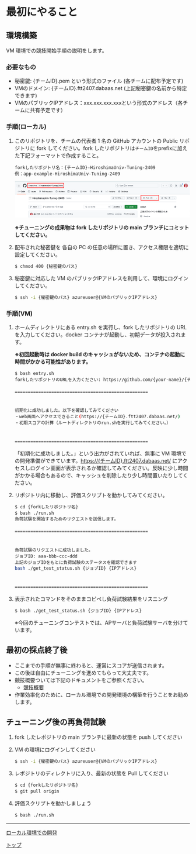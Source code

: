 # 最初にやること

## 環境構築

VM 環境での競技開始手順の説明をします。

### 必要なもの

- 秘密鍵: {チームID}.pem という形式のファイル (各チームに配布予定です)
- VMのドメイン: {チームID}.ftt2407.dabaas.net (上記秘密鍵の名前から特定できます)
- VMのパブリックIPアドレス：xxx.xxx.xxx.xxxという形式のアドレス（各チームに共有予定です）

### 手順(ローカル)

1. このリポジトリを、チームの代表者 1 名の GitHub アカウントの Public リポジトリに fork してください。fork したリポジトリは`チームID`をprefixに加えた下記フォーマットで作成すること。

    ```
    forkしたリポジトリ名：{チームID}-HiroshimaUniv-Tuning-2409
    例：app-example-HiroshimaUniv-Tuning-2409
    ```

    <div align="center">
        <img src="../img/4.png" alt="fork">
    </div>

    **※チューニングの成果物は fork したリポジトリの main ブランチにコミットしてください。**

2. 配布された秘密鍵を 各自の PC の任意の場所に置き、アクセス権限を適切に設定してください。

    ```bash
    $ chmod 400 {秘密鍵のパス}
    ```

3. 秘密鍵に対応した VM のパブリックIPアドレスを利用して、環境にログインしてください。

    ```bash
    $ ssh -i {秘密鍵のパス} azureuser@{VMのパブリックIPアドレス}
    ```

### 手順(VM)

1. ホームディレクトリにある entry.sh を実行し、fork したリポジトリの URL を入力してください。docker コンテナが起動し、初期データが投入されます。

    **※初回起動時は docker build のキャッシュがないため、コンテナの起動に時間がかかる可能性があります。**

    ```bash
    $ bash entry.sh
    forkしたリポジトリのURLを入力ください: https://github.com/{your-name}/{チームID}-HiroshimaUniv-Tuning-2409.git

    ===================================================
    
    
    初期化に成功しました。以下を確認してみてください
    ・web画面へアクセスできること(https://{チームID}.ftt2407.dabaas.net/)
    ・初期スコアの計算（ルートディレクトリのrun.shを実行してみてください。）
    
    
    ===================================================
    ```

    「初期化に成功しました。」という出力がされていれば、無事に VM 環境での開発準備ができています。[https://{チームID}.ftt2407.dabaas.net/]() にアクセスしログイン画面が表示されるか確認してみてください。反映に少し時間がかかる場合もあるので、キャッシュを削除したり少し時間置いたりしてください。

1. リポジトリ内に移動し、評価スクリプトを動かしてみてください。

    ```bash
    $ cd {forkしたリポジトリ名}
    $ bash ./run.sh
    負荷試験を開始するためのリクエストを送信します。

    ===================================================


    負荷試験のリクエストに成功しました。
    ジョブID: aaa-bbb-ccc-ddd
    上記のジョブIDをもとに負荷試験のステータスを確認できます
    bash ./get_test_status.sh {ジョブID} {IPアドレス}


    ===================================================
    ```

1. 表示されたコマンドをそのままコピペし負荷試験結果をリスニング

    ```bash
    $ bash ./get_test_status.sh {ジョブID} {IPアドレス}
    ```

    ※今回のチューニングコンテストでは、APサーバと負荷試験サーバを分けています。

## 最初の採点終了後

- ここまでの手順が無事に終わると、運営にスコアが送信されます。
- この後は自由にチューニングを進めてもらって大丈夫です。
- 競技概要ついては下記のドキュメントをご参照ください。
  - [競技概要](../rules/01_Contest.md)
- 作業効率化のために、ローカル環境での開発環境の構築を行うことをお勧めします。

## チューニング後の再負荷試験

1. fork したレポジトリの main ブランチに最新の状態を push してください
2. VM の環境にログインしてください

    ```bash
    $ ssh -i {秘密鍵のパス} azureuser@{VMのパブリックIPアドレス}
    ```

3. レポジトリのディレクトリに入り、最新の状態を Pull してください

    ```bash
    $ cd {forkしたリポジトリ名}
    $ git pull origin
    ```

4. 評価スクリプトを動かしましょう

   ```bash
   $ bash ./run.sh
   ```

---

[ローカル環境での開発](./02_Local.md)

[トップ](../../README.md)
